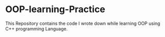 # OOP-learning-Practice
This Repository contains the code I wrote down while learning OOP using C++ programming Language. 
